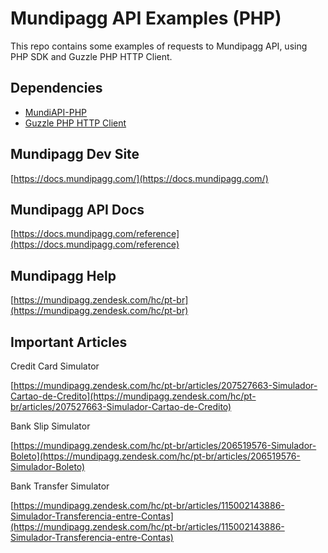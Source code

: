 # Mundipagg API Examples (PHP)

This repo contains some examples of requests to Mundipagg API, using PHP SDK and Guzzle PHP HTTP Client.

## Dependencies

- [MundiAPI-PHP](https://github.com/mundipagg/MundiAPI-PHP)
- [Guzzle PHP HTTP Client](https://github.com/guzzle/guzzle)

## Mundipagg Dev Site

[https://docs.mundipagg.com/](https://docs.mundipagg.com/)

## Mundipagg API Docs

[https://docs.mundipagg.com/reference](https://docs.mundipagg.com/reference)

## Mundipagg Help

[https://mundipagg.zendesk.com/hc/pt-br](https://mundipagg.zendesk.com/hc/pt-br)

## Important Articles

Credit Card Simulator

[https://mundipagg.zendesk.com/hc/pt-br/articles/207527663-Simulador-Cartao-de-Credito](https://mundipagg.zendesk.com/hc/pt-br/articles/207527663-Simulador-Cartao-de-Credito)

Bank Slip Simulator

[https://mundipagg.zendesk.com/hc/pt-br/articles/206519576-Simulador-Boleto](https://mundipagg.zendesk.com/hc/pt-br/articles/206519576-Simulador-Boleto)

Bank Transfer Simulator

[https://mundipagg.zendesk.com/hc/pt-br/articles/115002143886-Simulador-Transferencia-entre-Contas](https://mundipagg.zendesk.com/hc/pt-br/articles/115002143886-Simulador-Transferencia-entre-Contas)
